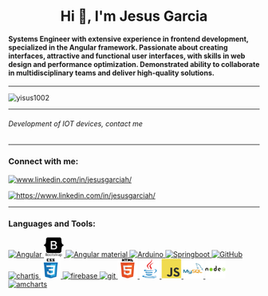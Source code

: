 <h1 align="center">Hi 👋, I'm Jesus Garcia</h1>
<h4>Systems Engineer with extensive experience in frontend development, specialized in the Angular framework. Passionate about creating interfaces, attractive and functional user interfaces, with skills in web design and performance optimization. Demonstrated ability to collaborate in multidisciplinary teams and deliver high-quality solutions.</h4>

------------


<p align="left"> <img src="https://komarev.com/ghpvc/?username=yisus1002&label=Profile%20views&color=0e75b6&style=flat" alt="yisus1002" /> </p>

------------

###### Development of IOT devices, contact me
------------


<h3 align="left">Connect with me:</h3>
<p align="left">
<a href="https://www.linkedin.com/in/jesusgarciah/" target="blank"><img align="center" src="https://raw.githubusercontent.com/rahuldkjain/github-profile-readme-generator/master/src/images/icons/Social/linked-in-alt.svg" alt="www.linkedin.com/in/jesusgarciah/" height="30" width="40" /></a>

<a href="mailto: yisusgarcia1002@gmail.com" target="blank"><img align="center" src="https://upload.wikimedia.org/wikipedia/commons/4/4e/Gmail_Icon.png" alt="https://www.linkedin.com/in/jesusgarciah/" height="30" width="40" /></a>
</p>

------------


<h3 align="left">Languages and Tools:</h3>
<p align="left"> 
<a href="https://angular.io/" target="_blank" rel="noreferrer"> <img src="https://upload.wikimedia.org/wikipedia/commons/thumb/c/cf/Angular_full_color_logo.svg/250px-Angular_full_color_logo.svg.png" alt="Angular" width="40" height="40"/> </a><a href="https://getbootstrap.com" target="_blank" rel="noreferrer"> <img src="https://raw.githubusercontent.com/devicons/devicon/master/icons/bootstrap/bootstrap-plain-wordmark.svg" alt="bootstrap" width="40" height="40"/> </a><a href="https://material.angular.io/" target="_blank" rel="noreferrer"> <img src="https://play-lh.googleusercontent.com/qhV0NtKrkgNsTSKIjjqFSVkJpTibe5RBcrxb6y5te70EH5VZXGzd5dGUCkHIpHxq94hQ" alt="Angular material" width="40" height="40"/> </a><a href="https://www.arduino.cc/" target="_blank" rel="noreferrer"> <img src="https://upload.wikimedia.org/wikipedia/commons/thumb/5/5b/Arduino_Logo_Registered.svg/1200px-Arduino_Logo_Registered.svg.png" alt="Arduino" width="40" height="40"/> </a><a href="https://spring.io/guides/" target="_blank" rel="noreferrer"> <img src="https://trellat.es/wp-content/uploads/spring-boot-logo.png" alt="Springboot" width="40" height="40"/> </a><a href="https://github.com/yisus1002" target="_blank" rel="noreferrer"> <img src="https://upload.wikimedia.org/wikipedia/commons/thumb/9/91/Octicons-mark-github.svg/2048px-Octicons-mark-github.svg.png" alt="GitHub" width="40" height="40"/> </a><a href="https://www.chartjs.org" target="_blank" rel="noreferrer"> <img src="https://www.chartjs.org/media/logo-title.svg" alt="chartjs" width="40" height="40"/> </a>
 <a href="https://www.w3schools.com/css/" target="_blank" rel="noreferrer"> <img src="https://raw.githubusercontent.com/devicons/devicon/master/icons/css3/css3-original-wordmark.svg" alt="css3" width="40" height="40"/> </a> <a href="https://firebase.google.com/" target="_blank" rel="noreferrer"> <img src="https://www.vectorlogo.zone/logos/firebase/firebase-icon.svg" alt="firebase" width="40" height="40"/> </a> <a href="https://git-scm.com/" target="_blank" rel="noreferrer"> <img src="https://www.vectorlogo.zone/logos/git-scm/git-scm-icon.svg" alt="git" width="40" height="40"/> </a>  <a href="https://www.w3.org/html/" target="_blank" rel="noreferrer"> <img src="https://raw.githubusercontent.com/devicons/devicon/master/icons/html5/html5-original-wordmark.svg" alt="html5" width="40" height="40"/> </a> <a href="https://www.java.com" target="_blank" rel="noreferrer"> <img src="https://raw.githubusercontent.com/devicons/devicon/master/icons/java/java-original.svg" alt="java" width="40" height="40"/> </a> <a href="https://developer.mozilla.org/en-US/docs/Web/JavaScript" target="_blank" rel="noreferrer"> <img src="https://raw.githubusercontent.com/devicons/devicon/master/icons/javascript/javascript-original.svg" alt="javascript" width="40" height="40"/> </a> <a href="https://www.mysql.com/" target="_blank" rel="noreferrer"> <img src="https://raw.githubusercontent.com/devicons/devicon/master/icons/mysql/mysql-original-wordmark.svg" alt="mysql" width="40" height="40"/> </a> <a href="https://nodejs.org" target="_blank" rel="noreferrer"> <img src="https://raw.githubusercontent.com/devicons/devicon/master/icons/nodejs/nodejs-original-wordmark.svg" alt="nodejs" width="40" height="40"/> </a>
<a href="https://www.amcharts.com/" target="_blank" rel="noreferrer"><img src="https://www.amcharts.com/wp-content/uploads/2017/10/amcharts_light_opaque.png" alt="amcharts" width="80" height="40"/></a>
</p>
